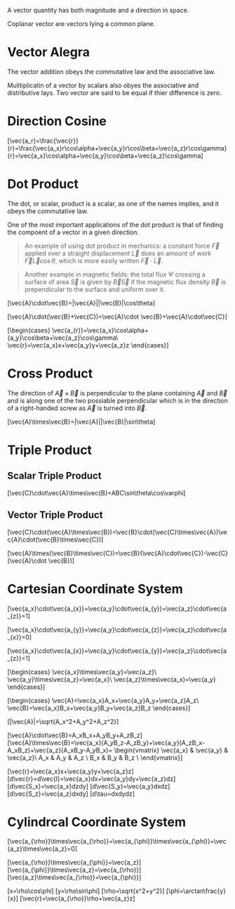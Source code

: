 A vector quantity has both magnitude and a direction in space.

Coplanar vector are vectors lying a common plane.

# Vector Alegra

The vector addition obeys the commutative law and the associative law.

Mulitiplicatin of a vector by scalars also obyes the associative and distributive lays. Two vector are said to be equal if thier difference is zero.

# Direction Cosine

\[\vec{a_r}=\frac{\vec{r}}{r}=\frac{\vec{a_x}r\cos\alpha+\vec{a_y}r\cos\beta+\vec{a_z}r\cos\gamma}{r}=\vec{a_x}\cos\alpha+\vec{a_y}\cos\beta+\vec{a_z}\cos\gamma\]

# Dot Product

The dot, or scalar, product is a scalar, as one of the names implies, and it obeys the commutative law.

One of the most important applications of the dot product is that of finding the compoent of a vector in a given direction.

> An example of using dot product in mechanics: a constant force $\vec{F}$ applied over a straight displacement $\vec{L}$ does an amount of work $\vec{F}\vec{L}\cos\theta$, which is more easily written $\vec{F}\cdot\vec{L}$.

> Another example in magnetic fields: the total flux $\Psi$ crossing a surface of area $\vec{S}$ is given by $\vec{B}\vec{S}$ if the magnetic flux density $\vec{B}$ is prependicular to the surface and uniform over it.

\[\vec{A}\cdot\vec{B}=|\vec{A}||\vec{B}|\cos\theta\]

\[\vec{A}\cdot(\vec{B}+\vec{C})=\vec{A}\cdot \vec{B}+\vec{A}\cdot\vec{C}\]

\[\begin{cases}
    \vec{a_{r}}=\vec{a_x}\cos\alpha+{a_y}\cos\beta+\vec{a_z}\cos\gamma\\
    \vec{r}=\vec{a_x}x+\vec{a_y}y+\vec{a_z}z
\end{cases}\]

# Cross Product

The direction of $\vec{A}\times\vec{B}$ is perpendicular to the plane containing $\vec{A}$ and $\vec{B}$ and is along one of the two possiable perpendicular which is in the direction of a right-handed screw as $\vec{A}$ is turned into $\vec{B}$.

\[\vec{A}\times\vec{B}=|\vec{A}||\vec{B}|\sin\theta\]

# Triple Product

## Scalar Triple Product

\[\vec{C}\cdot\vec{A}\times\vec{B}=ABC\sin\theta\cos\varphi\]

## Vector Triple Product

\[\vec{C}\cdot(\vec{A}\times\vec{B})=\vec{B}\cdot(\vec{C}\times\vec{A})\vec{A}\cdot(\vec{B}\times\vec{C})\]

\[\vec{A}\times(\vec{B}\times\vec{C})=\vec{B}(\vec{A}\cdot\vec{C})-\vec{C}(\vec{A}\cdot \vec{B})\]

# Cartesian Coordinate System

\[\vec{a_x}\cdot\vec{a_{x}}=\vec{a_y}\cdot\vec{a_{y}}=\vec{a_z}\cdot\vec{a_{z}}=1\]

\[\vec{a_x}\cdot\vec{a_{y}}=\vec{a_y}\cdot\vec{a_{z}}=\vec{a_z}\cdot\vec{a_{x}}=0\]

\[\vec{a_x}\cdot\vec{a_{x}}=\vec{a_y}\cdot\vec{a_{y}}=\vec{a_z}\cdot\vec{a_{z}}=1\]

\[\begin{cases}
  \vec{a_x}\times\vec{a_y}=\vec{a_z}\\
  \vec{a_y}\times\vec{a_z}=\vec{a_x}\\
  \vec{a_z}\times\vec{a_x}=\vec{a_y}
\end{cases}\]

\[\begin{cases}
  \vec{A}=\vec{a_x}A_x+\vec{a_y}A_y+\vec{a_z}A_z\\
  \vec{B}=\vec{a_x}B_x+\vec{a_y}B_y+\vec{a_z}B_z
\end{cases}\]

\[|\vec{A}|=\sqrt{A_x^2+A_y^2+A_z^2}\]

\[\vec{A}\cdot\vec{B}=A_xB_x+A_yB_y+A_zB_z\]
\[\vec{A}\times\vec{B}=\vec{a_x}(A_yB_z-A_zB_y)+\vec{a_y}(A_zB_x-A_xB_z)+\vec{a_z}(A_xB_y-A_yB_x)=
\begin{vmatrix}
  \vec{a_x} & \vec{a_y} & \vec{a_z}\\
  A_x       & A_y       & A_z      \\
  B_x       & B_y       & B_z      \\
\end{vmatrix}\]

\[\vec{r}=\vec{a_x}x+\vec{a_y}y+\vec{a_z}z\]
\[d\vec{r}=d\vec{l}=\vec{a_x}dx+\vec{a_y}dy+\vec{a_z}dz\]
\[d\vec{S_x}=\vec{a_x}dzdy\]
\[d\vec{S_y}=\vec{a_y}dxdz\]
\[d\vec{S_z}=\vec{a_z}dxdy\]
\[d\tau=dxdydz\]

# Cylindrcal Coordinate System

\[\vec{a_{\rho}}\times\vec{a_{\rho}}=\vec{a_{\phi}}\times\vec{a_{\phi}}=\vec{a_z}\times\vec{a_z}=0\]

\[\vec{a_{\rho}}\times\vec{a_{\phi}}=\vec{a_z}\]
\[\vec{a_{\phi}}\times\vec{a_z}=\vec{a_{\rho}}\]
\[\vec{a_z}\times\vec{a_{\rho}}=\vec{a_{\phi}}\]

\[x=\rho\cos\phi\]
\[y=\rho\sin\phi\]
\[\rho=\sqrt{x^2+y^2}\]
\[\phi=\arctan\frac{y}{x}\]
\[\vec{r}=\vec{a_{\rho}}\rho+\vec{a_z}z\]
